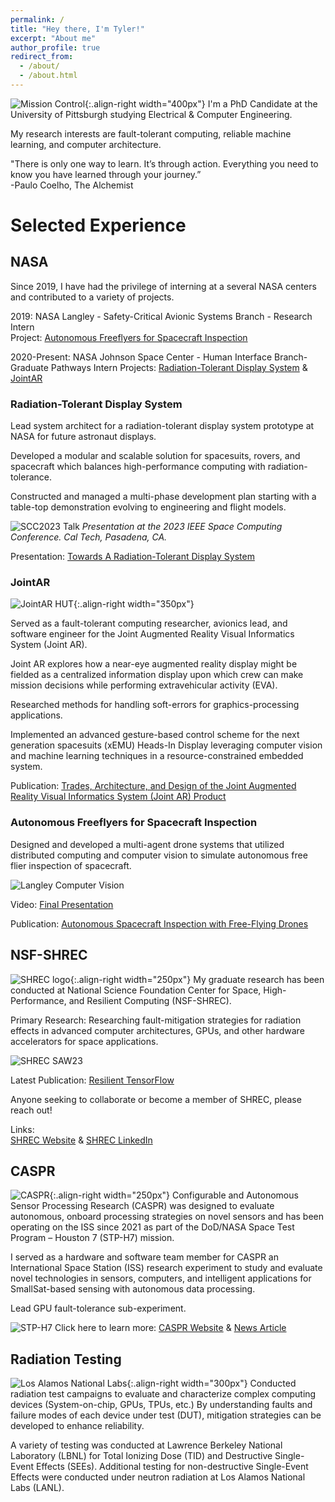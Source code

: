 ```yaml
---
permalink: /
title: "Hey there, I'm Tyler!"
excerpt: "About me"
author_profile: true
redirect_from: 
  - /about/
  - /about.html
---
```


![Mission Control](/images/mcc_jsc.jpg){:.align-right width="400px"}
I'm a PhD Candidate at the University of Pittsburgh studying Electrical & Computer Engineering.

My research interests are fault-tolerant computing, reliable machine learning, and computer architecture.  

"There is only one way to learn. It’s through action. Everything you need to know you have learned through your journey.”  
-Paulo Coelho, The Alchemist  

# Selected Experience
## NASA
Since 2019, I have had the privilege of interning at a several NASA centers and contributed to a variety of projects.  

2019:         NASA Langley - Safety-Critical Avionic Systems Branch - Research Intern  
Project: [Autonomous Freeflyers for Spacecraft Inspection](#autonomous-freeflyers-for-spacecraft-inspection)  

2020-Present: NASA Johnson Space Center - Human Interface Branch- Graduate Pathways Intern
Projects: [Radiation-Tolerant Display System](#radiation-tolerant-display-system) & [JointAR](#jointar)

### Radiation-Tolerant Display System

Lead system architect for a radiation-tolerant display system prototype at NASA for future astronaut displays.

Developed a modular and scalable solution for spacesuits, rovers, and spacecraft which balances high-performance computing with radiation-tolerance.  

Constructed and managed a multi-phase development plan starting with a table-top demonstration evolving to engineering and flight models.  

![SCC2023 Talk](/images/scc23_talk.jpg)
*Presentation at the 2023 IEEE Space Computing Conference. Cal Tech, Pasadena, CA.*

Presentation:
[Towards A Radiation-Tolerant Display System](https://ntrs.nasa.gov/citations/20230008652)

### JointAR
![JointAR HUT](/images/JointAR_hut.jpg){:.align-right width="350px"}

Served as a fault-tolerant computing researcher, avionics lead, and software engineer for the Joint Augmented Reality Visual Informatics System (Joint AR).  

Joint AR explores how a near-eye augmented reality display might be fielded as a centralized information display upon which crew can make mission decisions while performing extravehicular activity (EVA).  

Researched methods for handling soft-errors for graphics-processing applications.  

Implemented an advanced gesture-based control scheme for the next generation spacesuits (xEMU) Heads-In Display leveraging computer vision and machine learning techniques in a resource-constrained embedded system.  

Publication:
[Trades, Architecture, and Design of the Joint Augmented Reality Visual Informatics System (Joint AR) Product](https://ntrs.nasa.gov/citations/20230010234)

### Autonomous Freeflyers for Spacecraft Inspection
Designed and developed a multi-agent drone systems that utilized distributed computing and computer vision to simulate autonomous free flier inspection of spacecraft.

![Langley Computer Vision](/images/langley_damage_detection.png)  

Video:
[Final Presentation](https://www.youtube.com/watch?v=HkSlrdOLu8I)

Publication:
[Autonomous Spacecraft Inspection with Free-Flying Drones](https://ieeexplore.ieee.org/abstract/document/9256569)


## NSF-SHREC
![SHREC logo](/images/shrec_logo.png){:.align-right width="250px"}
My graduate research has been conducted at National Science Foundation Center for Space, High-Performance, and Resilient Computing (NSF-SHREC).  

Primary Research: Researching fault-mitigation strategies for radiation effects in advanced computer architectures, GPUs, and other hardware accelerators for space applications.

![SHREC SAW23](/images/shrec_saw23.png)  

Latest Publication: [Resilient TensorFlow](https://ieeexplore.ieee.org/abstract/document/9546285)

Anyone seeking to collaborate or become a member of SHREC, please reach out!  

Links:  
[SHREC Website](https://nsf-shrec.org/) & [SHREC LinkedIn](https://www.linkedin.com/company/nsf-center-for-space-high-performance-and-resilient-computing-shrec/)  

## CASPR
![CASPR](/images/caspr.jpg){:.align-right width="250px"}
Configurable and Autonomous Sensor Processing Research (CASPR) was designed to evaluate autonomous, onboard processing strategies on novel sensors and has been operating on the ISS since 2021 as part of the DoD/NASA Space Test Program – Houston 7 (STP-H7) mission.  

I served as a hardware and software team member for CASPR an International Space Station (ISS) research experiment to study and evaluate novel technologies in sensors, computers, and intelligent applications for SmallSat-based sensing with autonomous data processing.  

Lead GPU fault-tolerance sub-experiment.  

![STP-H7](/images/stp-h7-pallet.png)
Click here to learn more: [CASPR Website](https://caspr.space/) & [News Article](https://news.engineering.pitt.edu/caspr-celebrates-one-year-aboard-the-iss/)

## Radiation Testing
![Los Alamos National Labs](/images/lansce_2019.jpg){:.align-right width="300px"}
Conducted radiation test campaigns to evaluate and characterize complex computing devices (System-on-chip, GPUs, TPUs, etc.) By understanding faults and failure modes of each device under test (DUT), mitigation strategies can be developed to enhance reliability.  

A variety of testing was conducted at Lawrence Berkeley National Laboratory (LBNL) for Total Ionizing Dose (TID) and Destructive Single-Event Effects (SEEs). Additional testing for non-destructive Single-Event Effects were conducted under neutron radiation at Los Alamos National Labs (LANL).

